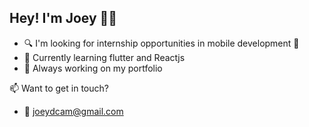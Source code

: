 ## Hey! I'm Joey 🙋🏻

- 🔍 I'm looking for internship opportunities in mobile development 📱
- 🌱 Currently learning flutter and Reactjs
- 🔭 Always working on my portfolio

📫 Want to get in touch?
- 📧  joeydcam@gmail.com

<!--
**aHappyCamer/aHappyCamer** is a ✨ _special_ ✨ repository because its `README.md` (this file) appears on your GitHub profile.

Here are some ideas to get you started:

- 🔭 I’m currently working on ...
- 🌱 I’m currently learning ...
- 👯 I’m looking to collaborate on ...
- 🤔 I’m looking for help with ...
- 💬 Ask me about ...
- 📫 How to reach me: ...
- 😄 Pronouns: ...
- ⚡ Fun fact: ...
-->
